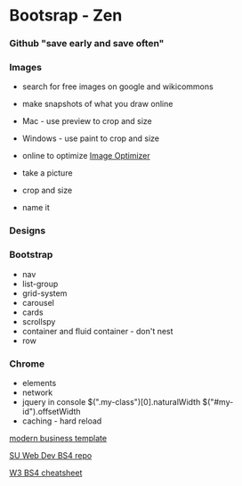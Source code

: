 # Bootsrap - Zen

### Github "save early and save often"  


### Images
* search for free images on google and wikicommons
* make snapshots of what you draw online  
* Mac - use preview to crop and size
* Windows - use paint to crop and size  
* online to optimize [Image Optimizer](http://www.imageoptimizer.net) 

* take a picture
* crop and size
* name it

### Designs



### Bootstrap

* nav
* list-group
* grid-system
* carousel
* cards
* scrollspy
* container and fluid container - don't nest
* row

### Chrome
* elements
* network
* jquery in console  $(".my-class")[0].naturalWidth $("#my-id").offsetWidth
* caching - hard reload

[modern business template](https://startbootstrap.com/template-overviews/modern-business/)

[SU Web Dev BS4 repo](https://github.com/suwebdev/wats3010-intro-to-bootstrap-4)

[W3 BS4 cheatsheet](https://www.w3schools.com/bootstrap/bootstrap_ref_all_classes.asp)

